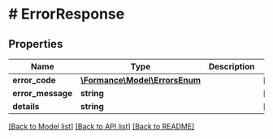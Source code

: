 # # ErrorResponse

## Properties

Name | Type | Description | Notes
------------ | ------------- | ------------- | -------------
**error_code** | [**\Formance\Model\ErrorsEnum**](ErrorsEnum.md) |  | [optional]
**error_message** | **string** |  | [optional]
**details** | **string** |  | [optional]

[[Back to Model list]](../../README.md#models) [[Back to API list]](../../README.md#endpoints) [[Back to README]](../../README.md)
